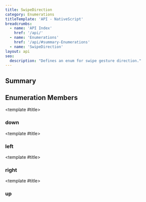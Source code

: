 ```yaml
---
title: SwipeDirection
category: Enumerations
titleTemplate: 'API - NativeScript'
breadcrumbs: 
  - name: 'API Index'
    href: '/api/'
  - name: 'Enumerations'
    href: '/api/#summary-Enumerations'
  - name: 'SwipeDirection'
layout: api
seo:
  description: "Defines an enum for swipe gesture direction."
---
```


<!-- This page is auto generated, do not edit manually. -->
<!-- Run "yarn generate:api-docs" to regenerate -->

<script setup lang="ts">
  import { provide } from "vue";
  import API_DATA from "./SwipeDirection.data.json";
  
  provide('API_DATA', API_DATA);
</script>

<APIRefComment commentBase64="eyJibG9ja1RhZ3MiOltdLCJtb2RpZmllclRhZ3MiOnt9LCJzdW1tYXJ5IjpbeyJraW5kIjoidGV4dCIsInRleHQiOiJEZWZpbmVzIGFuIGVudW0gZm9yIHN3aXBlIGdlc3R1cmUgZGlyZWN0aW9uLiJ9XX0=" v-once />

## <Heading ignore>Summary</Heading>

<APIRefSummary v-once />

## Enumeration Members

<div class="">

<APIRef for="14025" v-once>

<template #title>

### down

</template>

</APIRef>

</div>

<div class="">

<APIRef for="14023" v-once>

<template #title>

### left

</template>

</APIRef>

</div>

<div class="">

<APIRef for="14022" v-once>

<template #title>

### right

</template>

</APIRef>

</div>

<div class="">

<APIRef for="14024" v-once>

<template #title>

### up

</template>

</APIRef>

</div>

